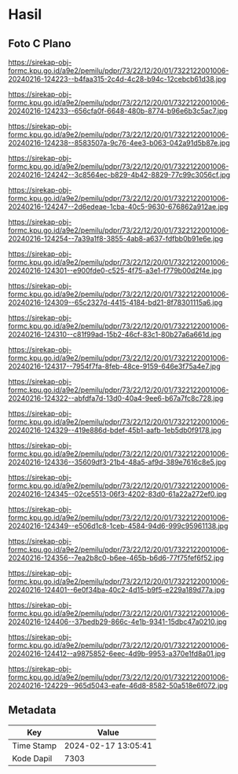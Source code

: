 # Hasil

## Foto C Plano

https://sirekap-obj-formc.kpu.go.id/a9e2/pemilu/pdpr/73/22/12/20/01/7322122001006-20240216-124223--b4faa315-2c4d-4c28-b94c-12cebcb61d38.jpg

https://sirekap-obj-formc.kpu.go.id/a9e2/pemilu/pdpr/73/22/12/20/01/7322122001006-20240216-124233--656cfa0f-6648-480b-8774-b96e6b3c5ac7.jpg

https://sirekap-obj-formc.kpu.go.id/a9e2/pemilu/pdpr/73/22/12/20/01/7322122001006-20240216-124238--8583507a-9c76-4ee3-b063-042a91d5b87e.jpg

https://sirekap-obj-formc.kpu.go.id/a9e2/pemilu/pdpr/73/22/12/20/01/7322122001006-20240216-124242--3c8564ec-b829-4b42-8829-77c99c3056cf.jpg

https://sirekap-obj-formc.kpu.go.id/a9e2/pemilu/pdpr/73/22/12/20/01/7322122001006-20240216-124247--2d6edeae-1cba-40c5-9630-676862a912ae.jpg

https://sirekap-obj-formc.kpu.go.id/a9e2/pemilu/pdpr/73/22/12/20/01/7322122001006-20240216-124254--7a39a1f8-3855-4ab8-a637-fdfbb0b91e6e.jpg

https://sirekap-obj-formc.kpu.go.id/a9e2/pemilu/pdpr/73/22/12/20/01/7322122001006-20240216-124301--e900fde0-c525-4f75-a3e1-f779b00d2f4e.jpg

https://sirekap-obj-formc.kpu.go.id/a9e2/pemilu/pdpr/73/22/12/20/01/7322122001006-20240216-124309--65c2327d-4415-4184-bd21-8f78301115a6.jpg

https://sirekap-obj-formc.kpu.go.id/a9e2/pemilu/pdpr/73/22/12/20/01/7322122001006-20240216-124310--c81f99ad-15b2-46cf-83c1-80b27a6a661d.jpg

https://sirekap-obj-formc.kpu.go.id/a9e2/pemilu/pdpr/73/22/12/20/01/7322122001006-20240216-124317--7954f7fa-8feb-48ce-9159-646e3f75a4e7.jpg

https://sirekap-obj-formc.kpu.go.id/a9e2/pemilu/pdpr/73/22/12/20/01/7322122001006-20240216-124322--abfdfa7d-13d0-40a4-9ee6-b67a7fc8c728.jpg

https://sirekap-obj-formc.kpu.go.id/a9e2/pemilu/pdpr/73/22/12/20/01/7322122001006-20240216-124329--419e886d-bdef-45b1-aafb-1eb5db0f9178.jpg

https://sirekap-obj-formc.kpu.go.id/a9e2/pemilu/pdpr/73/22/12/20/01/7322122001006-20240216-124336--35609df3-21b4-48a5-af9d-389e7616c8e5.jpg

https://sirekap-obj-formc.kpu.go.id/a9e2/pemilu/pdpr/73/22/12/20/01/7322122001006-20240216-124345--02ce5513-06f3-4202-83d0-61a22a272ef0.jpg

https://sirekap-obj-formc.kpu.go.id/a9e2/pemilu/pdpr/73/22/12/20/01/7322122001006-20240216-124349--e506d1c8-1ceb-4584-94d6-999c95961138.jpg

https://sirekap-obj-formc.kpu.go.id/a9e2/pemilu/pdpr/73/22/12/20/01/7322122001006-20240216-124356--7ea2b8c0-b6ee-465b-b6d6-77f75fef6f52.jpg

https://sirekap-obj-formc.kpu.go.id/a9e2/pemilu/pdpr/73/22/12/20/01/7322122001006-20240216-124401--6e0f34ba-40c2-4d15-b9f5-e229a189d77a.jpg

https://sirekap-obj-formc.kpu.go.id/a9e2/pemilu/pdpr/73/22/12/20/01/7322122001006-20240216-124406--37bedb29-866c-4e1b-9341-15dbc47a0210.jpg

https://sirekap-obj-formc.kpu.go.id/a9e2/pemilu/pdpr/73/22/12/20/01/7322122001006-20240216-124412--a9875852-6eec-4d9b-9953-a370e1fd8a01.jpg

https://sirekap-obj-formc.kpu.go.id/a9e2/pemilu/pdpr/73/22/12/20/01/7322122001006-20240216-124229--965d5043-eafe-46d8-8582-50a518e6f072.jpg


## Metadata

| Key        | Value               |
| ---------- | ------------------- |
| Time Stamp | 2024-02-17 13:05:41 |
| Kode Dapil | 7303                |



